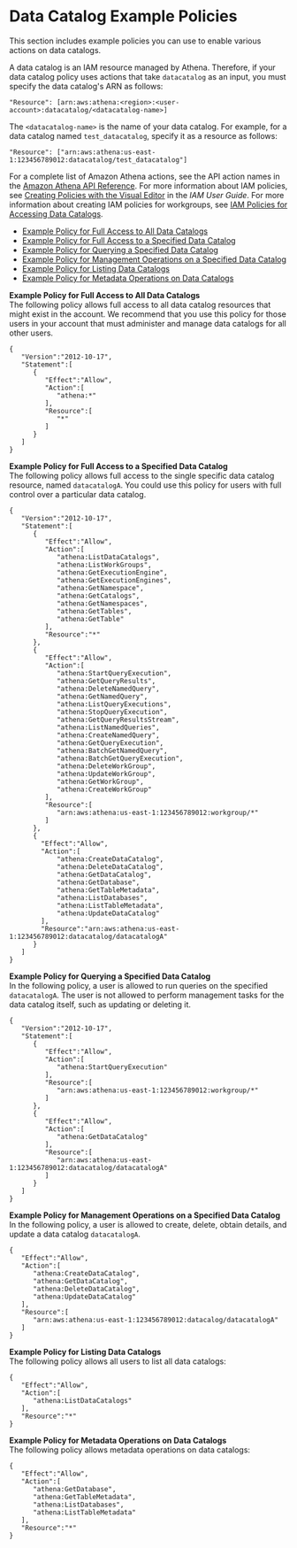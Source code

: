 # Data Catalog Example Policies<a name="datacatalogs-example-policies"></a>

This section includes example policies you can use to enable various actions on data catalogs\.

A data catalog is an IAM resource managed by Athena\. Therefore, if your data catalog policy uses actions that take `datacatalog` as an input, you must specify the data catalog's ARN as follows:

```
"Resource": [arn:aws:athena:<region>:<user-account>:datacatalog/<datacatalog-name>]
```

The `<datacatalog-name>` is the name of your data catalog\. For example, for a data catalog named `test_datacatalog`, specify it as a resource as follows:

```
"Resource": ["arn:aws:athena:us-east-1:123456789012:datacatalog/test_datacatalog"]
```

For a complete list of Amazon Athena actions, see the API action names in the [Amazon Athena API Reference](https://docs.aws.amazon.com/athena/latest/APIReference/)\. For more information about IAM policies, see [Creating Policies with the Visual Editor](https://docs.aws.amazon.com/IAM/latest/UserGuide/access_policies_create.html#access_policies_create-visual-editor) in the *IAM User Guide*\. For more information about creating IAM policies for workgroups, see [ IAM Policies for Accessing Data Catalogs](datacatalogs-iam-policy.md)\.
+ [Example Policy for Full Access to All Data Catalogs](#datacatalog-policy-full-access-to-all-data-catalogs)
+ [Example Policy for Full Access to a Specified Data Catalog](#datacatalog-policy-full-access-to-a-specified-catalog)
+ [Example Policy for Querying a Specified Data Catalog](#datacatalog-policy-querying-a-specified-data-catalog)
+ [Example Policy for Management Operations on a Specified Data Catalog](#datacatalog-policy-management-operations-on-a-specified-catalog)
+ [Example Policy for Listing Data Catalogs](#datacatalog-policy-listing-data-catalogs)
+ [Example Policy for Metadata Operations on Data Catalogs](#datacatalog-policy-metadata-operations)

**Example Policy for Full Access to All Data Catalogs**  
The following policy allows full access to all data catalog resources that might exist in the account\. We recommend that you use this policy for those users in your account that must administer and manage data catalogs for all other users\.  

```
{
   "Version":"2012-10-17",
   "Statement":[
      {
         "Effect":"Allow",
         "Action":[
            "athena:*"
         ],
         "Resource":[
            "*"
         ]
      }
   ]
}
```

**Example Policy for Full Access to a Specified Data Catalog**  
The following policy allows full access to the single specific data catalog resource, named `datacatalogA`\. You could use this policy for users with full control over a particular data catalog\.  

```
{
   "Version":"2012-10-17",
   "Statement":[
      {
         "Effect":"Allow",
         "Action":[
            "athena:ListDataCatalogs",
            "athena:ListWorkGroups",
            "athena:GetExecutionEngine",
            "athena:GetExecutionEngines",
            "athena:GetNamespace",
            "athena:GetCatalogs",
            "athena:GetNamespaces",
            "athena:GetTables",
            "athena:GetTable"
         ],
         "Resource":"*"
      },
      {
         "Effect":"Allow",
         "Action":[
            "athena:StartQueryExecution",
            "athena:GetQueryResults",
            "athena:DeleteNamedQuery",
            "athena:GetNamedQuery",
            "athena:ListQueryExecutions",
            "athena:StopQueryExecution",
            "athena:GetQueryResultsStream",
            "athena:ListNamedQueries",
            "athena:CreateNamedQuery",
            "athena:GetQueryExecution",
            "athena:BatchGetNamedQuery",
            "athena:BatchGetQueryExecution",
            "athena:DeleteWorkGroup",
            "athena:UpdateWorkGroup",
            "athena:GetWorkGroup",
            "athena:CreateWorkGroup"
         ],
         "Resource":[
            "arn:aws:athena:us-east-1:123456789012:workgroup/*"
         ]
      },
      {
        "Effect":"Allow",
        "Action":[
            "athena:CreateDataCatalog",
            "athena:DeleteDataCatalog",
            "athena:GetDataCatalog",
            "athena:GetDatabase",
            "athena:GetTableMetadata",
            "athena:ListDatabases",
            "athena:ListTableMetadata",
            "athena:UpdateDataCatalog"
        ],
        "Resource":"arn:aws:athena:us-east-1:123456789012:datacatalog/datacatalogA"
      }
   ]
}
```

**Example Policy for Querying a Specified Data Catalog**  
In the following policy, a user is allowed to run queries on the specified `datacatalogA`\. The user is not allowed to perform management tasks for the data catalog itself, such as updating or deleting it\.   

```
{
   "Version":"2012-10-17",
   "Statement":[
      {
         "Effect":"Allow",
         "Action":[
            "athena:StartQueryExecution"
         ],
         "Resource":[
            "arn:aws:athena:us-east-1:123456789012:workgroup/*"
         ]
      },
      {
         "Effect":"Allow",
         "Action":[
            "athena:GetDataCatalog"
         ],
         "Resource":[
            "arn:aws:athena:us-east-1:123456789012:datacatalog/datacatalogA"
         ]
      }
   ]
}
```

**Example Policy for Management Operations on a Specified Data Catalog**  
In the following policy, a user is allowed to create, delete, obtain details, and update a data catalog `datacatalogA`\.   

```
{
   "Effect":"Allow",
   "Action":[
      "athena:CreateDataCatalog",
      "athena:GetDataCatalog",
      "athena:DeleteDataCatalog",
      "athena:UpdateDataCatalog"
   ],
   "Resource":[
      "arn:aws:athena:us-east-1:123456789012:datacalog/datacatalogA"
   ]
}
```

**Example Policy for Listing Data Catalogs**  
The following policy allows all users to list all data catalogs:  

```
{
   "Effect":"Allow",
   "Action":[
      "athena:ListDataCatalogs"
   ],
   "Resource":"*"
}
```

**Example Policy for Metadata Operations on Data Catalogs**  
The following policy allows metadata operations on data catalogs:  

```
{
   "Effect":"Allow",
   "Action":[
      "athena:GetDatabase",
      "athena:GetTableMetadata",
      "athena:ListDatabases",
      "athena:ListTableMetadata"
   ],
   "Resource":"*"
}
```